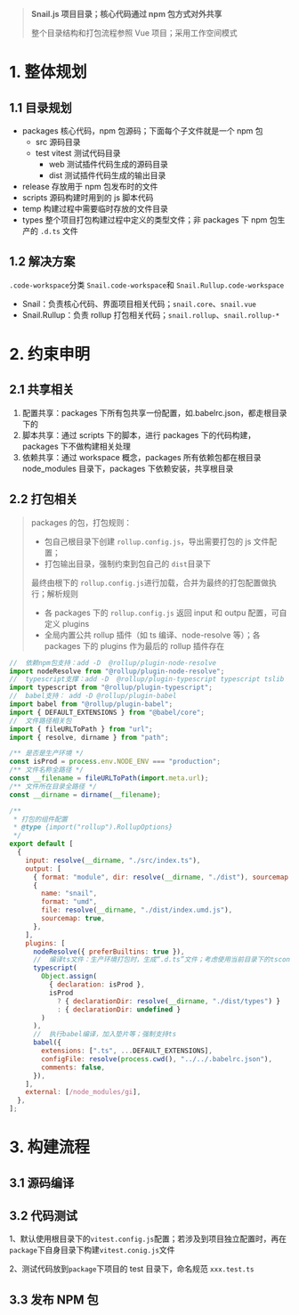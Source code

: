 > **Snail.js 项目目录；核心代码通过 npm 包方式对外共享**
>
> 整个目录结构和打包流程参照 Vue 项目；采用工作空间模式

# 1. 整体规划

## 1.1 目录规划

- packages 核心代码，npm 包源码；下面每个子文件就是一个 npm 包
  - src 源码目录
  - test vitest 测试代码目录
    - web 测试插件代码生成的源码目录
    - dist 测试插件代码生成的输出目录
- release 存放用于 npm 包发布时的文件
- scripts 源码构建时用到的 js 脚本代码
- temp 构建过程中需要临时存放的文件目录
- types 整个项目打包构建过程中定义的类型文件；非 packages 下 npm 包生产的 `.d.ts` 文件

## 1.2 解决方案

`.code-workspace`分类 `Snail.code-workspace`和 `Snail.Rullup.code-workspace`

- Snail：负责核心代码、界面项目相关代码；`snail.core`、`snail.vue`
- Snail.Rullup：负责 rollup 打包相关代码；`snail.rollup`、`snail.rollup-*`

# 2. 约束申明

## 2.1 共享相关

1. 配置共享：packages 下所有包共享一份配置，如.babelrc.json，都走根目录下的
2. 脚本共享：通过 scripts 下的脚本，进行 packages 下的代码构建，packages 下不做构建相关处理
3. 依赖共享：通过 workspace 概念，packages 所有依赖包都在根目录 node_modules 目录下，packages 下依赖安装，共享根目录

## 2.2 打包相关

> packages 的包，打包规则：
>
> - 包自己根目录下创建 `rollup.config.js`，导出需要打包的 js 文件配置；
> - 打包输出目录，强制约束到包自己的 `dist`目录下
>
> 最终由根下的 `rollup.config.js`进行加载，合并为最终的打包配置做执行；解析规则
>
> - 各 packages 下的 `rollup.config.js` 返回 input 和 outpu 配置，可自定义 plugins
> - 全局内置公共 rollup 插件（如 ts 编译、node-resolve 等）；各 packages 下的 plugins 作为最后的 rollup 插件存在

```javascript
//  依赖npm包支持：add -D  @rollup/plugin-node-resolve
import nodeResolve from "@rollup/plugin-node-resolve";
//  typescript支撑：add -D  @rollup/plugin-typescript typescript tslib
import typescript from "@rollup/plugin-typescript";
//  babel支持： add -D @rollup/plugin-babel
import babel from "@rollup/plugin-babel";
import { DEFAULT_EXTENSIONS } from "@babel/core";
//  文件路径相关包
import { fileURLToPath } from "url";
import { resolve, dirname } from "path";

/** 是否是生产环境 */
const isProd = process.env.NODE_ENV === "production";
/** 文件名称全路径 */
const __filename = fileURLToPath(import.meta.url);
/** 文件所在目录全路径 */
const __dirname = dirname(__filename);

/**
 * 打包的组件配置
 * @type {import("rollup").RollupOptions}
 */
export default [
  {
    input: resolve(__dirname, "./src/index.ts"),
    output: [
      { format: "module", dir: resolve(__dirname, "./dist"), sourcemap: true },
      {
        name: "snail",
        format: "umd",
        file: resolve(__dirname, "./dist/index.umd.js"),
        sourcemap: true,
      },
    ],
    plugins: [
      nodeResolve({ preferBuiltins: true }),
      //  编译ts文件：生产环境打包时，生成“.d.ts”文件；考虑使用当前目录下的tsconfig、、、
      typescript(
        Object.assign(
          { declaration: isProd },
          isProd
            ? { declarationDir: resolve(__dirname, "./dist/types") }
            : { declarationDir: undefined }
        )
      ),
      //  执行babel编译，加入垫片等；强制支持ts
      babel({
        extensions: [".ts", ...DEFAULT_EXTENSIONS],
        configFile: resolve(process.cwd(), "../../.babelrc.json"),
        comments: false,
      }),
    ],
    external: [/node_modules/gi],
  },
];
```

# 3. 构建流程

## 3.1 源码编译

## 3.2 代码测试

1、默认使用根目录下的`vitest.config.js`配置；若涉及到项目独立配置时，再在`package`下自身目录下构建`vitest.conig.js`文件

2、测试代码放到`package`下项目的 test 目录下，命名规范 `xxx.test.ts`

## 3.3 发布 NPM 包

